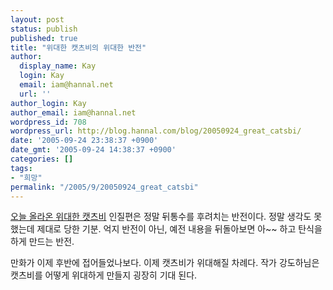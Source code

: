 ```yaml
---
layout: post
status: publish
published: true
title: "위대한 캣츠비의 위대한 반전"
author:
  display_name: Kay
  login: Kay
  email: iam@hannal.net
  url: ''
author_login: Kay
author_email: iam@hannal.net
wordpress_id: 708
wordpress_url: http://blog.hannal.com/blog/20050924_great_catsbi/
date: '2005-09-24 23:38:37 +0900'
date_gmt: '2005-09-24 14:38:37 +0900'
categories: []
tags:
- "희망"
permalink: "/2005/9/20050924_great_catsbi"
---
```

<p><a href="http://cartoon.media.daum.net/group1/catsbe/200509/23/m_daum/v10248505.html">오늘 올라온 위대한 캣츠비</a> 인질편은 정말 뒤통수를 후려치는 반전이다. 정말 생각도 못했는데 제대로 당한 기분. 억지 반전이 아닌, 예전 내용을 뒤돌아보면 아~~ 하고 탄식을 하게 만드는 반전.</p>
<p>만화가 이제 후반에 접어들었나보다. 이제 캣츠비가 위대해질 차례다. 작가 강도하님은 캣츠비를 어떻게 위대하게 만들지 굉장히 기대 된다.</p>
